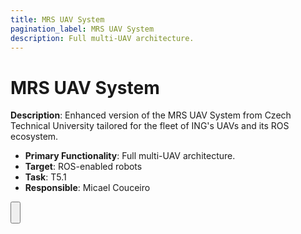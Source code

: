 ```yaml
---
title: MRS UAV System
pagination_label: MRS UAV System
description: Full multi-UAV architecture.
---
```


# MRS UAV System

**Description**: Enhanced version of the MRS UAV System from Czech Technical University tailored for the fleet of ING's UAVs and its ROS ecosystem.

* **Primary Functionality**: Full multi-UAV architecture.
* **Target**: ROS-enabled robots
* **Task**: T5.1
* **Responsible**: Micael Couceiro

<Button label="🔗 openswarm-eu/mrs_uav_system repository" link="https://github.com/openswarm-eu/mrs_uav_system" block /><br />
